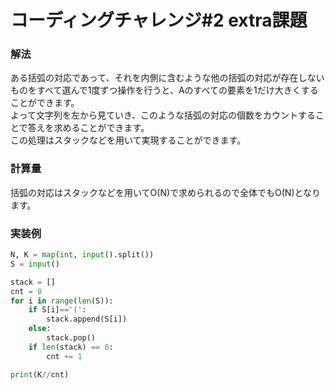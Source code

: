 # コーディングチャレンジ#2 extra課題

### 解法
ある括弧の対応であって、それを内側に含むような他の括弧の対応が存在しないものをすべて選んで1度ずつ操作を行うと、Aのすべての要素を1だけ大きくすることができます。  
よって文字列を左から見ていき、このような括弧の対応の個数をカウントすることで答えを求めることができます。  
この処理はスタックなどを用いて実現することができます。


### 計算量
括弧の対応はスタックなどを用いてO(N)で求められるので全体でもO(N)となります。

### 実装例

```python
N, K = map(int, input().split())
S = input()

stack = []
cnt = 0
for i in range(len(S)):
    if S[i]=='(':
        stack.append(S[i])
    else:
        stack.pop()
    if len(stack) == 0:
        cnt += 1

print(K//cnt)
```
